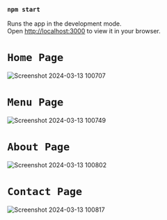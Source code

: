 ### `npm start`

Runs the app in the development mode.\
Open [http://localhost:3000](http://localhost:3000) to view it in your browser.

# `Home Page` 

![Screenshot 2024-03-13 100707](https://github.com/Amitbhivsane/React-Material-U--Food-site/assets/108190320/6da2e42a-6ee6-49fc-ba9a-5aec0f137372)

# `Menu Page` 
![Screenshot 2024-03-13 100749](https://github.com/Amitbhivsane/React-Material-U--Food-site/assets/108190320/299c09a3-c45c-49fd-9743-2c6746f5b8e2)

# `About Page` 

![Screenshot 2024-03-13 100802](https://github.com/Amitbhivsane/React-Material-U--Food-site/assets/108190320/362cc741-ac66-4e42-886f-22d9dbc56003)

# `Contact Page` 
![Screenshot 2024-03-13 100817](https://github.com/Amitbhivsane/React-Material-U--Food-site/assets/108190320/baa5ed0f-6c5a-48b9-bf63-7654d89781ad)
